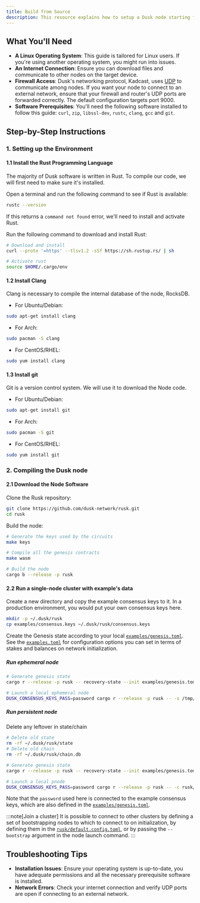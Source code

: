 ```yaml
---
title: Build from Source
description: This resource explains how to setup a Dusk node starting from source.
---
```


## What You'll Need

* **A Linux Operating System**: This guide is tailored for Linux users. If you're using another operating system, you might run into issues.
* **An Internet Connection**: Ensure you can download files and communicate to other nodes on the target device.
* **Firewall Access**: Dusk's networking protocol, Kadcast, uses [UDP](https://en.wikipedia.org/wiki/User_Datagram_Protocol) to communicate among nodes. If you want your node to connect to an external network, ensure that your firewall and router's UDP ports are forwarded correctly. The default configuration targets port 9000.
* **Software Prerequisites**: You'll need the following software installed to follow this guide: `curl`, `zip`, `libssl-dev`, `rustc`, `clang`, `gcc` and `git`.

## Step-by-Step Instructions

### 1. Setting up the Environment

#### 1.1 Install the Rust Programming Language

The majority of Dusk software is written in Rust. To compile our code, we will first need to make sure it's installed. 

Open a terminal and run the following command to see if Rust is available:
```sh
rustc --version
```
If this returns a `command not found` error, we'll need to install and activate Rust.

Run the following command to download and install Rust:
```bash
# Download and install
curl --proto '=https' --tlsv1.2 -sSf https://sh.rustup.rs/ | sh

# Activate rust
source $HOME/.cargo/env
```

#### 1.2 Install Clang

Clang is necessary to compile the internal database of the node, RocksDB.

* For Ubuntu/Debian:
```bash
sudo apt-get install clang
```

* For Arch:
```bash
sudo pacman -S clang
```

* For CentOS/RHEL:
```bash
sudo yum install clang
```

#### 1.3 Install git

Git is a version control system. We will use it to download the Node code.

* For Ubuntu/Debian:
```bash
sudo apt-get install git
```

* For Arch:
```bash
sudo pacman -S git
```

* For CentOS/RHEL:
```bash
sudo yum install git
```

### 2. Compiling the Dusk node

#### 2.1 Download the Node Software

Clone the Rusk repository:
```bash
git clone https://github.com/dusk-network/rusk.git
cd rusk
```

Build the node:
```bash
# Generate the keys used by the circuits
make keys

# Compile all the genesis contracts
make wasm

# Build the node
cargo b --release -p rusk
```

#### 2.2 Run a single-node cluster with example's data

Create a new directory and copy the example consensus keys to it. In a production environment, you would put your own consensus keys here.
```bash
mkdir -p ~/.dusk/rusk
cp examples/consensus.keys ~/.dusk/rusk/consensus.keys
```

Create the Genesis state according to your local [`examples/genesis.toml`](https://github.com/dusk-network/rusk/blob/master/examples/genesis.toml). See the [`examples.toml`](https://github.com/dusk-network/rusk/blob/master/rusk-recovery/config/example.toml) for configuration options you can set in terms of stakes and balances on network initialization.

##### Run ephemeral node

```bash
# Generate genesis state
cargo r --release -p rusk -- recovery-state --init examples/genesis.toml -o /tmp/example.state

# Launch a local ephemeral node
DUSK_CONSENSUS_KEYS_PASS=password cargo r --release -p rusk -- -s /tmp/example.state -c rusk/default.config.toml
```

##### Run persistent node

Delete any leftover in state/chain
```bash
# Delete old state
rm -rf ~/.dusk/rusk/state
# Delete old chain
rm -rf ~/.dusk/rusk/chain.db
```

```bash
# Generate genesis state
cargo r --release -p rusk -- recovery-state --init examples/genesis.toml

# Launch a local pnode
DUSK_CONSENSUS_KEYS_PASS=password cargo r --release -p rusk -- -c rusk/default.config.toml
```

Note that the `password` used here is connected to the example consensus keys, which are also defined in the [`examples/genesis.toml`](https://github.com/dusk-network/rusk/blob/master/examples/genesis.toml).

:::note[Join a cluster]
It is possible to connect to other clusters by defining a set of bootstrapping nodes to which to connect to on initialization, by defining them in the [`rusk/default.config.toml`](https://github.com/dusk-network/rusk/blob/master/rusk/default.config.toml#L13), or by passing the `--bootstrap` argument in the node launch command.
:::

## Troubleshooting Tips

* **Installation Issues**: Ensure your operating system is up-to-date, you have adequate permissions and all the necessary prerequisite software is installed.
* **Network Errors**: Check your internet connection and verify UDP ports are open if connecting to an external network.
